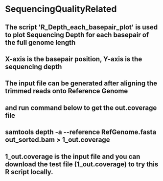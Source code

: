 # SequencingQualityRelated

## The script 'R_Depth_each_basepair_plot' is used to plot Sequencing Depth for each basepair of the full genome length
## X-axis is the basepair position, Y-axis is the sequencing depth

## The input file can be generated after aligning the trimmed reads onto Reference Genome
## and run command below to get the out.coverage file
## samtools depth -a --reference RefGenome.fasta out_sorted.bam > 1_out.coverage
## 1_out.coverage is the input file and you can download the test file (1_out.coverage) to try this R script locally. 
